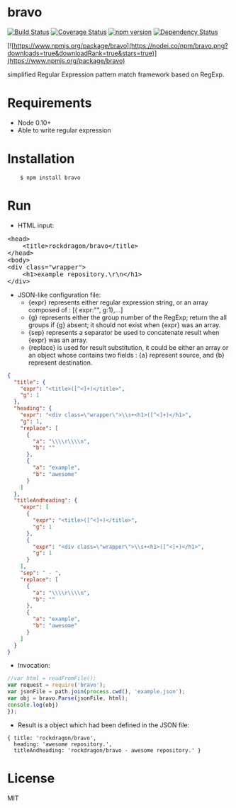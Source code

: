 bravo
======
[![Build Status](https://travis-ci.org/rockdragon/bravo.svg?branche=master)](https://travis-ci.org/rockdragon/bravo) [![Coverage Status](https://coveralls.io/repos/rockdragon/bravo/badge.png?branche=master)](https://coveralls.io/r/rockdragon/bravo) [![npm version](https://badge.fury.io/js/bravo.svg?branche=master)](http://badge.fury.io/js/bravo) [![Dependency Status](https://david-dm.org/rockdragon/bravo.svg?branche=master)](https://david-dm.org/rockdragon/bravo)

[![https://www.npmjs.org/package/bravo](https://nodei.co/npm/bravo.png?downloads=true&downloadRank=true&stars=true)](https://www.npmjs.org/package/bravo)

simplified Regular Expression pattern match framework based on RegExp.

Requirements
======
* Node 0.10+
* Able to write regular expression

Installation
======
```
	$ npm install bravo
```

Run
======
* HTML input:
<pre>
&lt;head&gt;
    &lt;title&gt;rockdragon/bravo&lt;/title&gt;
&lt;/head&gt;
&lt;body&gt;
&lt;div class=&quot;wrapper&quot;&gt;
    &lt;h1&gt;example repository.\r\n&lt;/h1&gt;
&lt;/div&gt;
</pre>

* JSON-like configuration file:
   * {expr} represents either regular expression string, or an array composed of : [{ expr:"", g:1},...]
   * {g} represents either the group number of the RegExp; return the all groups if {g} absent; it should not exist when {expr} was an array.
   * {sep} represents a separator be used to concatenate result when {expr} was an array.
   * {replace} is used for result substitution, it could be either an array or an object whose contains two fields : {a} represent source, and {b} represent destination.

```JSON
{
  "title": {
    "expr": "<title>([^<]+)</title>",
    "g": 1
  },
  "heading": {
    "expr": "<div class=\"wrapper\">\\s+<h1>([^<]+)</h1>",
    "g": 1,
    "replace": [
      {
        "a": "\\\\r\\\\n",
        "b": ""
      },
      {
        "a": "example",
        "b": "awesome"
      }
    ]
  },
  "titleAndheading": {
    "expr": [
      {
        "expr": "<title>([^<]+)</title>",
        "g": 1
      },
      {
        "expr": "<div class=\"wrapper\">\\s+<h1>([^<]+)</h1>",
        "g": 1
      }
    ],
    "sep": " - ",
    "replace": [
      {
        "a": "\\\\r\\\\n",
        "b": ""
      },
      {
        "a": "example",
        "b": "awesome"
      }
    ]
  }
}
```     

* Invocation:

```javascript
//var html = readFromFile();
var request = require('bravo');
var jsonFile = path.join(process.cwd(), 'example.json');
var obj = bravo.Parse(jsonFile, html);
console.log(obj)
});
```

* Result is a object which had been defined in the JSON file:

```shell
{ title: 'rockdragon/bravo',
  heading: 'awesome repository.',
  titleAndheading: 'rockdragon/bravo - awesome repository.' }
```

License
======
MIT